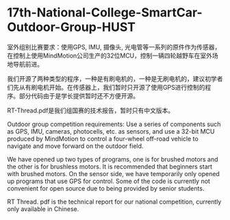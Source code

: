 # 17th-National-College-SmartCar-Outdoor-Group-HUST
室外组别比赛要求：使用GPS, IMU, 摄像头, 光电管等一系列的原件作为传感器，在控制上使用MindMotion公司生产的32位MCU，控制一辆四轮越野车在室外场地导航前进。

我们开源了两种类型的程序，一种是有刷电机的，一种是无刷电机的，建议初学者们先从有刷电机开始。在传感器上，我们暂时只开源了使用GPS进行控制的程序。部分代码由于是学长提供暂时还不方便开源。

RT-Thread.pdf是我们组国赛的技术报告，暂时只有中文版本。

Outdoor group competition requirements: Use a series of components such as GPS, IMU, cameras, photocells, etc. as sensors, and use a 32-bit MCU produced by MindMotion to control a four-wheel off-road vehicle to navigate and move forward on the outdoor field.

We have opened up two types of programs, one is for brushed motors and the other is for brushless motors. It is recommended that beginners start with brushed motors. On the sensor side, we have temporarily only opened up programs that use GPS for control. Some of the code is currently not convenient for open source due to being provided by senior students.

RT Thread. pdf is the technical report for our national competition, currently only available in Chinese.
